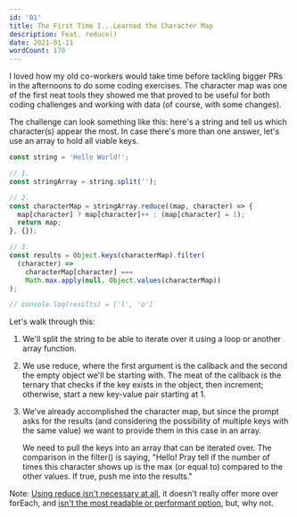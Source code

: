 ```yaml
---
id: '01'
title: The First Time I...Learned the Character Map
description: Feat. reduce()
date: 2021-01-11
wordCount: 170
---
```


I loved how my old co-workers would take time before tackling bigger PRs in the afternoons to do some coding exercises. The character map was one of the first neat tools they showed me that proved to be useful for both coding challenges and working with data (of course, with some changes).

The challenge can look something like this: here's a string and tell us which character(s) appear the most. In case there's more than one answer, let's use an array to hold all viable keys.

```js
const string = 'Hello World!';

// 1.
const stringArray = string.split('');

// 2.
const characterMap = stringArray.reduce((map, character) => {
  map[character] ? map[character]++ : (map[character] = 1);
  return map;
}, {});

// 3.
const results = Object.keys(characterMap).filter(
  (character) =>
    characterMap[character] ===
    Math.max.apply(null, Object.values(characterMap))
);

// console.log(results) = ['l', 'o']
```

Let's walk through this:

1. We'll split the string to be able to iterate over it using a loop or another array function.
2. We use reduce, where the first argument is the callback and the second the empty object we'll be starting with. The meat of the callback is the ternary that checks if the key exists in the object, then increment; otherwise, start a new key-value pair starting at 1.
3. We've already accomplished the character map, but since the prompt asks for the results (and considering the possibility of multiple keys with the same value) we want to provide them in this case in an array.

   We need to pull the keys into an array that can be iterated over. The comparison in the filter() is saying, "Hello! Pray tell if the number of times this character shows up is the max (or equal to) compared to the other values. If true, push me into the results."

Note: <a
            href="https://twitter.com/dan_abramov/status/1338253118199508992"
            target="_blank"
            rel="noopener noreferrer"
          >Using reduce isn't necessary at all</a>, it doesn't really offer more over forEach, and <a
            href="https://twitter.com/Moe_V2/status/1338254633328922627"
            target="_blank"
            rel="noopener noreferrer"
          >isn't the most readable or performant option</a>, but, why not.
